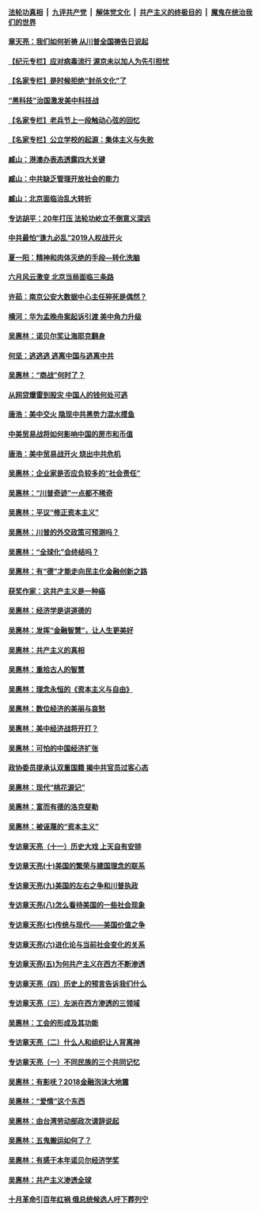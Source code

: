 ####  [法轮功真相](../../../../basic/blob/master/README.md?t=04080730) &nbsp;|&nbsp; [九评共产党](../../../../9ping.md/blob/master/README.md?t=04080730) &nbsp;|&nbsp; [解体党文化](../../../../jtdwh.md/blob/master/README.md?t=04080730)  &nbsp;|&nbsp; [共产主义的终极目的](../../../../gczydzjmd.md/blob/master/README.md?t=04080730) &nbsp;|&nbsp; [魔鬼在统治我们的世界](../../../../mgztzwmdsj.md/blob/master/README.md?t=04080730) 

#### [章天亮：我们如何祈祷 从川普全国祷告日说起](../pages/nsc423/n11944627.md?t=04080730) 

#### [【纪元专栏】应对病毒流行 渥京未以加人为先引担忧](../pages/nsc423/n11875714.md?t=04080730) 

#### [【名家专栏】是时候拒绝“封杀文化”了](../pages/nsc423/n11814093.md?t=04080730) 

#### [“黑科技”治国激发美中科技战](../pages/nsc423/n11638056.md?t=04080730) 

#### [【名家专栏】老兵节上一段触动心弦的回忆](../pages/nsc423/n11646016.md?t=04080730) 

#### [【名家专栏】公立学校的起源：集体主义与失败](../pages/nsc423/n11601833.md?t=04080730) 

#### [臧山：港澳办表态透露四大关键](../pages/nsc423/n11421628.md?t=04080730) 

#### [臧山：中共缺乏管理开放社会的能力](../pages/nsc423/n11407457.md?t=04080730) 

#### [臧山：北京面临治乱大转折](../pages/nsc423/n11406895.md?t=04080730) 

#### [专访胡平：20年打压 法轮功屹立不倒意义深远](../pages/nsc423/n11398800.md?t=04080730) 

#### [中共最怕“逢九必乱”2019人权战开火](../pages/nsc423/n11385248.md?t=04080730) 

#### [夏一阳：精神和肉体灭绝的手段—转化洗脑](../pages/nsc423/n11368250.md?t=04080730) 

#### [六月风云激变 北京当局面临三条路](../pages/nsc423/n11313668.md?t=04080730) 

#### [许茹：南京公安大数据中心主任猝死是偶然？](../pages/nsc423/n11064744.md?t=04080730) 

#### [横河：华为孟晚舟案起诉引渡 美中角力升级](../pages/nsc423/n11027230.md?t=04080730) 

#### [吴惠林：诺贝尔奖让海耶克翻身](../pages/nsc423/n10890049.md?t=04080730) 

#### [何坚：逃逃逃 逃离中国与逃离中共](../pages/nsc423/n10592891.md?t=04080730) 

#### [吴惠林：“商战”何时了？](../pages/nsc423/n10573558.md?t=04080730) 

#### [从网贷爆雷到股灾 中国人的钱何处可逃](../pages/nsc423/n10572800.md?t=04080730) 

#### [唐浩：美中交火 隐现中共黑势力混水摸鱼](../pages/nsc423/n10544040.md?t=04080730) 

#### [中美贸易战将如何影响中国的房市和币值](../pages/nsc423/n10543697.md?t=04080730) 

#### [唐浩：美中贸易战开火 烧出中共危机](../pages/nsc423/n10540126.md?t=04080730) 

#### [吴惠林：企业家是否应负较多的“社会责任”](../pages/nsc423/n10535022.md?t=04080730) 

#### [吴惠林：“川普奇迹”一点都不稀奇](../pages/nsc423/n10512808.md?t=04080730) 

#### [吴惠林：平议“修正资本主义”](../pages/nsc423/n10495724.md?t=04080730) 

#### [吴惠林：川普的外交政策可预测吗？](../pages/nsc423/n10462387.md?t=04080730) 

#### [吴惠林：“全球化”会终结吗？](../pages/nsc423/n10452838.md?t=04080730) 

#### [吴惠林：有“德”才能走向民主化金融创新之路](../pages/nsc423/n10432292.md?t=04080730) 

#### [获奖作家：这共产主义是一种癌](../pages/nsc423/n10431541.md?t=04080730) 

#### [吴惠林：经济学是讲道德的](../pages/nsc423/n10398014.md?t=04080730) 

#### [吴惠林：发挥“金融智慧”，让人生更美好](../pages/nsc423/n10375019.md?t=04080730) 

#### [吴惠林：共产主义的真相](../pages/nsc423/n10351394.md?t=04080730) 

#### [吴惠林：重拾古人的智慧](../pages/nsc423/n10337691.md?t=04080730) 

#### [吴惠林：理念永恒的《资本主义与自由》](../pages/nsc423/n10316274.md?t=04080730) 

#### [吴惠林：数位经济的美丽与哀愁](../pages/nsc423/n10292946.md?t=04080730) 

#### [吴惠林：美中经济战将开打？](../pages/nsc423/n10258825.md?t=04080730) 

#### [吴惠林：可怕的中国经济扩张](../pages/nsc423/n10219147.md?t=04080730) 

#### [政协委员提承认双重国籍 揭中共官员过客心态](../pages/nsc423/n10208809.md?t=04080730) 

#### [吴惠林：现代“桃花源记”](../pages/nsc423/n10185234.md?t=04080730) 

#### [吴惠林：富而有德的洛克斐勒](../pages/nsc423/n10142264.md?t=04080730) 

#### [吴惠林：被诬蔑的“资本主义”](../pages/nsc423/n10124816.md?t=04080730) 

#### [专访章天亮（十一）历史大戏 上天自有安排](../pages/nsc423/n10094905.md?t=04080730) 

#### [专访章天亮(十)美国的繁荣与建国理念的联系](../pages/nsc423/n10094899.md?t=04080730) 

#### [专访章天亮(九)美国的左右之争和川普执政](../pages/nsc423/n10094889.md?t=04080730) 

#### [专访章天亮(八)怎么看待美国的一些社会现象](../pages/nsc423/n10094857.md?t=04080730) 

#### [专访章天亮(七)传统与现代——美国价值之争](../pages/nsc423/n10093140.md?t=04080730) 

#### [专访章天亮(六)进化论与当前社会变化的关系](../pages/nsc423/n10092036.md?t=04080730) 

#### [专访章天亮(五)为何共产主义在西方不断渗透](../pages/nsc423/n10083620.md?t=04080730) 

#### [专访章天亮（四）历史上的预言告诉我们什么](../pages/nsc423/n10083606.md?t=04080730) 

#### [专访章天亮（三）左派在西方渗透的三领域](../pages/nsc423/n10081115.md?t=04080730) 

#### [吴惠林：工会的形成及其功能](../pages/nsc423/n10080633.md?t=04080730) 

#### [专访章天亮（二）什么人和组织让人背离神](../pages/nsc423/n10076637.md?t=04080730) 

#### [专访章天亮（一）不同民族的三个共同记忆](../pages/nsc423/n10074188.md?t=04080730) 

#### [吴惠林：有影呒？2018金融泡沫大地震](../pages/nsc423/n10040534.md?t=04080730) 

#### [吴惠林：“爱情”这个东西](../pages/nsc423/n10019423.md?t=04080730) 

#### [吴惠林：由台湾劳动部政次请辞说起](../pages/nsc423/n9979679.md?t=04080730) 

#### [吴惠林：五鬼搬运如何了？](../pages/nsc423/n9925338.md?t=04080730) 

#### [吴惠林：有感于本年诺贝尔经济学奖](../pages/nsc423/n9871883.md?t=04080730) 

#### [吴惠林：共产主义渗透全球](../pages/nsc423/n9812748.md?t=04080730) 

#### [十月革命引百年红祸 俄总统候选人吁下葬列宁](../pages/nsc423/n9810182.md?t=04080730) 

